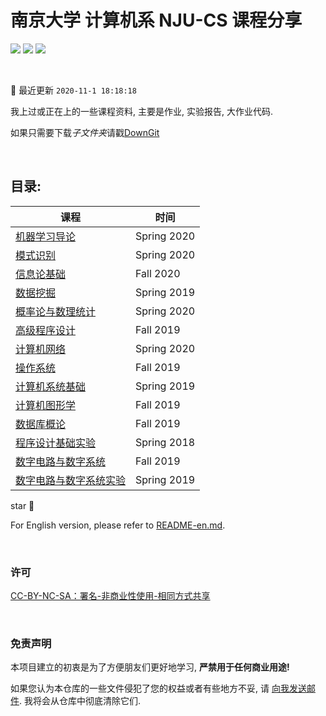 # 南京大学 计算机系 NJU-CS 课程分享

[![](https://img.shields.io/github/repo-size/ZhangYikaii/NJUCS-Course-Material-from-YikaiZhang.svg)](https://img.shields.io/github/repo-size/ZhangYikaii/NJUCS-Course-Material-from-YikaiZhang.svg) [![](https://img.shields.io/github/stars/ZhangYikaii/NJUCS-Course-Material-from-YikaiZhang.svg)](https://img.shields.io/github/stars/ZhangYikaii/NJUCS-Course-Material-from-YikaiZhang.svg) [![](https://img.shields.io/github/forks/ZhangYikaii/NJUCS-Course-Material-from-YikaiZhang.svg)](https://img.shields.io/github/forks/ZhangYikaii/NJUCS-Course-Material-from-YikaiZhang.svg)

&nbsp;

:notebook_with_decorative_cover: 最近更新 `2020-11-1 18:18:18`

我上过或正在上的一些课程资料, 主要是作业, 实验报告, 大作业代码.

如果只需要下载*子文件夹*请戳[DownGit](https://yehonal.github.io/DownGit/#/home)

&nbsp;

## 目录:

| 课程                                                         | 时间        |
| ------------------------------------------------------------ | ----------- |
| [机器学习导论](https://github.com/ZhangYikaii/NJUCS-Course-Material-from-YikaiZhang/tree/master/%E6%9C%BA%E5%99%A8%E5%AD%A6%E4%B9%A0(Machine%20Learning)) | Spring 2020 |
| [模式识别](https://github.com/ZhangYikaii/NJUCS-Course-Material-from-YikaiZhang/tree/master/%E6%A8%A1%E5%BC%8F%E8%AF%86%E5%88%AB(Pattern%20Recognition)) | Spring 2020 |
| [信息论基础](https://github.com/ZhangYikaii/NJUCS-Course-Material-from-YikaiZhang/tree/master/%E6%95%B0%E6%8D%AE%E6%8C%96%E6%8E%98(Data%20Mining)) | Fall 2020 |
| [数据挖掘](https://github.com/ZhangYikaii/NJUCS-Course-Material-from-YikaiZhang/tree/master/%E6%95%B0%E6%8D%AE%E6%8C%96%E6%8E%98(Data%20Mining)) | Spring 2019 |
| [概率论与数理统计](https://github.com/ZhangYikaii/NJUCS-Course-Material-from-YikaiZhang/tree/master/%E6%A6%82%E7%8E%87%E8%AE%BA%E4%B8%8E%E6%95%B0%E7%90%86%E7%BB%9F%E8%AE%A1(Probability%20and%20Mathematical%20Statistics)) | Spring 2020 |
| [高级程序设计](https://github.com/ZhangYikaii/NJUCS-Course-Material-from-YikaiZhang/tree/master/%E9%AB%98%E7%BA%A7%E7%A8%8B%E5%BA%8F%E8%AE%BE%E8%AE%A1(Advanced%20Programing)) | Fall 2019   |
| [计算机网络](https://github.com/ZhangYikaii/NJUCS-Course-Material-from-YikaiZhang/tree/master/%E8%AE%A1%E7%AE%97%E6%9C%BA%E7%BD%91%E7%BB%9C(Computer%20Networks))                                               | Spring 2020 |
| [操作系统](https://github.com/ZhangYikaii/NJUCS-Course-Material-from-YikaiZhang/tree/master/%E6%93%8D%E4%BD%9C%E7%B3%BB%E7%BB%9F(Operating%20System)) | Fall 2019   |
| [计算机系统基础](https://github.com/ZhangYikaii/NJUCS-Course-Material-from-YikaiZhang/tree/master/%E8%AE%A1%E7%AE%97%E6%9C%BA%E7%B3%BB%E7%BB%9F%E5%9F%BA%E7%A1%80(Introduction%20to%20Computer%20Systems)) | Spring 2019 |
| [计算机图形学](https://github.com/ZhangYikaii/NJUCS-Course-Material-from-YikaiZhang/tree/master/%E8%AE%A1%E7%AE%97%E6%9C%BA%E5%9B%BE%E5%BD%A2%E5%AD%A6(Computer%20Graphics)) | Fall 2019   |
| [数据库概论](https://github.com/ZhangYikaii/NJUCS-Course-Material-from-YikaiZhang/tree/master/%E6%95%B0%E6%8D%AE%E5%BA%93(Introduction%20of%20Database)) | Fall 2019   |
| [程序设计基础实验](https://github.com/ZhangYikaii/NJUCS-Course-Material-from-YikaiZhang/tree/master/%E7%A8%8B%E5%BA%8F%E8%AE%BE%E8%AE%A1%E5%9F%BA%E7%A1%80%E5%AE%9E%E9%AA%8C(Practice%20of%20Fundamental%20Programming)) | Spring 2018 |
| [数字电路与数字系统](https://github.com/ZhangYikaii/NJUCS-Course-Material-from-YikaiZhang/tree/master/%E6%95%B0%E5%AD%97%E7%94%B5%E8%B7%AF(Digital%20Circuits)) | Fall 2019   |
| [数字电路与数字系统实验](https://github.com/ZhangYikaii/NJUCS-Course-Material-from-YikaiZhang/tree/master/%E6%95%B0%E5%AD%97%E7%94%B5%E8%B7%AF%E5%AE%9E%E9%AA%8C(Experiments%20in%20Digital%20Circuit)) | Spring 2019 |


star :night_with_stars:

For English version, please refer to [README-en.md](README-en.md).

&nbsp;

### 许可

[CC-BY-NC-SA：署名-非商业性使用-相同方式共享](https://creativecommons.org/licenses/by-nc-sa/4.0/deed.zh)

&nbsp;

### 免责声明

本项目建立的初衷是为了方便朋友们更好地学习, **严禁用于任何商业用途!**

如果您认为本仓库的一些文件侵犯了您的权益或者有些地方不妥, 请 [向我发送邮件](mailto:zykhelloha@gmail.com). 我将会从仓库中彻底清除它们.